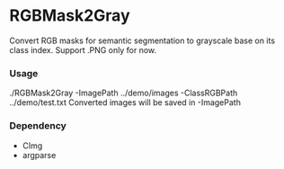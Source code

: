 # RGBMask2Gray
Convert RGB masks for semantic segmentation to grayscale base on its class index. Support .PNG only for now.

### Usage
./RGBMask2Gray -ImagePath ../demo/images -ClassRGBPath ../demo/test.txt
Converted images will be saved in -ImagePath

### Dependency
- CImg
- argparse
